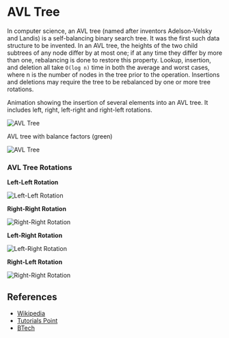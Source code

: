 # AVL Tree

In computer science, an AVL tree (named after inventors 
Adelson-Velsky and Landis) is a self-balancing binary search 
tree. It was the first such data structure to be invented. 
In an AVL tree, the heights of the two child subtrees of any
node differ by at most one; if at any time they differ by 
more than one, rebalancing is done to restore this property.
Lookup, insertion, and deletion all take `O(log n)` time in 
both the average and worst cases, where n is the number of 
nodes in the tree prior to the operation. Insertions and 
deletions may require the tree to be rebalanced by one or 
more tree rotations.

Animation showing the insertion of several elements into an AVL 
tree. It includes left, right, left-right and right-left rotations.

![AVL Tree](https://upload.wikimedia.org/wikipedia/commons/f/fd/AVL_Tree_Example.gif)

AVL tree with balance factors (green)

![AVL Tree](https://upload.wikimedia.org/wikipedia/commons/a/ad/AVL-tree-wBalance_K.svg)

### AVL Tree Rotations

**Left-Left Rotation**

![Left-Left Rotation](http://btechsmartclass.com/DS/images/LL%20Rotation.png)

**Right-Right Rotation**

![Right-Right Rotation](http://btechsmartclass.com/DS/images/RR%20Rotation.png)

**Left-Right Rotation**

![Left-Right Rotation](http://btechsmartclass.com/DS/images/LR%20Rotation.png)

**Right-Left Rotation**

![Right-Right Rotation](http://btechsmartclass.com/DS/images/RL%20Rotation.png)

## References

* [Wikipedia](https://en.wikipedia.org/wiki/AVL_tree)
* [Tutorials Point](https://www.tutorialspoint.com/data_structures_algorithms/avl_tree_algorithm.htm)
* [BTech](http://btechsmartclass.com/DS/U5_T2.html)
